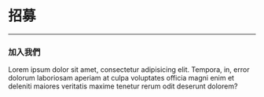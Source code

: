 # 招募

-----

### 加入我們

Lorem ipsum dolor sit amet, consectetur adipisicing elit. Tempora, in, error dolorum laboriosam aperiam at culpa voluptates officia magni enim et deleniti maiores veritatis maxime tenetur rerum odit deserunt dolorem?